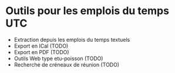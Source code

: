 # Outils pour les emplois du temps UTC

- Extraction depuis les emplois du temps textuels
- Export en ICal (TODO)
- Export en PDF (TODO)
- Outils Web type etu-poisson (TODO)
- Recherche de créneaux de réunion (TODO)
